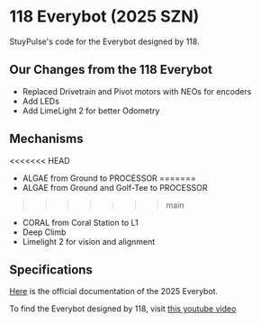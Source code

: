 # 118 Everybot (2025 SZN)

StuyPulse's code for the Everybot designed by 118.

## Our Changes from the 118 Everybot
- Replaced Drivetrain and Pivot motors with NEOs for encoders
- Add LEDs
- Add LimeLight 2 for better Odometry

## Mechanisms
<<<<<<< HEAD
- ALGAE from Ground to PROCESSOR
=======
- ALGAE from Ground  and Golf-Tee to PROCESSOR
>>>>>>> main
- CORAL from Coral Station to L1
- Deep Climb
- Limelight 2 for vision and alignment

## Specifications
[Here](https://robonauts-everybot.github.io/Everybot-Docs/manual/the-everybot/) is the official documentation of the 2025 Everybot. 

To find the Everybot designed by 118, visit [this youtube video](https://www.youtube.com/watch?v=cM40ZVAj9Tk)
